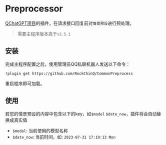 # Preprocessor

[QChatGPT项目](https://github.com/RockChinQ/QChatGPT)的插件，在请求接口回复前对`情景预设`进行预处理。

> 需要主程序版本高于`v2.5.1`

## 安装

完成主程序配置之后，使用管理员QQ私聊机器人发送以下命令：

```
!plugin get https://github.com/RockChinQ/CommonPreprocess
```

重启程序即可加载。

## 使用

若您的情景预设的内容中包含以下的key，如`$model` `$date_now`，插件将会自动替换成真实值

- `$model`: 当前使用的模型名称
- `$date_now`: 当前时间，如: `2023-07-31 17:19:13 Mon`